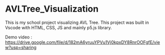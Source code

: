 # AVLTree_Visualization

This is my school project visualizing AVL Tree. 
This project was built in Vscode with HTML, CSS, JS and mainly p5.js library.

Demo video : https://drive.google.com/file/d/182mA6yruuYPVu1Vj0kpxDY8RnrOOFgfE/view?usp=sharing 




